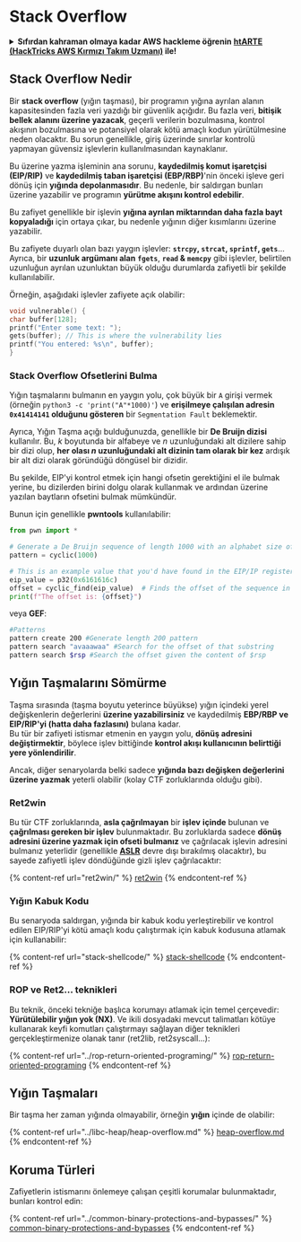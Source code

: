 # Stack Overflow

<details>

<summary><strong>Sıfırdan kahraman olmaya kadar AWS hackleme öğrenin</strong> <a href="https://training.hacktricks.xyz/courses/arte"><strong>htARTE (HackTricks AWS Kırmızı Takım Uzmanı)</strong></a><strong> ile!</strong></summary>

HackTricks'ı desteklemenin diğer yolları:

* **Şirketinizi HackTricks'te reklamını görmek istiyorsanız** veya **HackTricks'i PDF olarak indirmek istiyorsanız** [**ABONELİK PLANLARI**](https://github.com/sponsors/carlospolop)'na göz atın!
* [**Resmi PEASS & HackTricks ürünlerini edinin**](https://peass.creator-spring.com)
* [**PEASS Ailesi'ni**](https://opensea.io/collection/the-peass-family) keşfedin, özel [**NFT'lerimiz**](https://opensea.io/collection/the-peass-family) koleksiyonumuzu
* **Katılın** 💬 [**Discord grubuna**](https://discord.gg/hRep4RUj7f) veya [**telegram grubuna**](https://t.me/peass) veya bizi **Twitter** 🐦 [**@hacktricks\_live**](https://twitter.com/hacktricks\_live)**'da takip edin.**
* **Hacking püf noktalarınızı paylaşarak PR göndererek HackTricks** ve [**HackTricks Cloud**](https://github.com/carlospolop/hacktricks-cloud) github depolarına katkıda bulunun.

</details>

## Stack Overflow Nedir

Bir **stack overflow** (yığın taşması), bir programın yığına ayrılan alanın kapasitesinden fazla veri yazdığı bir güvenlik açığıdır. Bu fazla veri, **bitişik bellek alanını üzerine yazacak**, geçerli verilerin bozulmasına, kontrol akışının bozulmasına ve potansiyel olarak kötü amaçlı kodun yürütülmesine neden olacaktır. Bu sorun genellikle, giriş üzerinde sınırlar kontrolü yapmayan güvensiz işlevlerin kullanılmasından kaynaklanır.

Bu üzerine yazma işleminin ana sorunu, **kaydedilmiş komut işaretçisi (EIP/RIP)** ve **kaydedilmiş taban işaretçisi (EBP/RBP)**'nin önceki işleve geri dönüş için **yığında depolanmasıdır**. Bu nedenle, bir saldırgan bunları üzerine yazabilir ve programın **yürütme akışını kontrol edebilir**.

Bu zafiyet genellikle bir işlevin **yığına ayrılan miktarından daha fazla bayt kopyaladığı** için ortaya çıkar, bu nedenle yığının diğer kısımlarını üzerine yazabilir.

Bu zafiyete duyarlı olan bazı yaygın işlevler: **`strcpy`, `strcat`, `sprintf`, `gets`**... Ayrıca, bir **uzunluk argümanı alan** **`fgets`**, **`read` & `memcpy`** gibi işlevler, belirtilen uzunluğun ayrılan uzunluktan büyük olduğu durumlarda zafiyetli bir şekilde kullanılabilir.

Örneğin, aşağıdaki işlevler zafiyete açık olabilir:
```c
void vulnerable() {
char buffer[128];
printf("Enter some text: ");
gets(buffer); // This is where the vulnerability lies
printf("You entered: %s\n", buffer);
}
```
### Stack Overflow Ofsetlerini Bulma

Yığın taşmalarını bulmanın en yaygın yolu, çok büyük bir `A` girişi vermek (örneğin `python3 -c 'print("A"*1000)'`) ve **erişilmeye çalışılan adresin `0x41414141` olduğunu gösteren** bir `Segmentation Fault` beklemektir.

Ayrıca, Yığın Taşma açığı bulduğunuzda, genellikle bir **De Bruijn dizisi** kullanılır. Bu, _k_ boyutunda bir alfabeye ve _n_ uzunluğundaki alt dizilere sahip bir dizi olup, **her olası _n_ uzunluğundaki alt dizinin tam olarak bir kez** ardışık bir alt dizi olarak göründüğü döngüsel bir dizidir.

Bu şekilde, EIP'yi kontrol etmek için hangi ofsetin gerektiğini el ile bulmak yerine, bu dizilerden birini dolgu olarak kullanmak ve ardından üzerine yazılan baytların ofsetini bulmak mümkündür.

Bunun için genellikle **pwntools** kullanılabilir:
```python
from pwn import *

# Generate a De Bruijn sequence of length 1000 with an alphabet size of 256 (byte values)
pattern = cyclic(1000)

# This is an example value that you'd have found in the EIP/IP register upon crash
eip_value = p32(0x6161616c)
offset = cyclic_find(eip_value)  # Finds the offset of the sequence in the De Bruijn pattern
print(f"The offset is: {offset}")
```
veya **GEF**:
```bash
#Patterns
pattern create 200 #Generate length 200 pattern
pattern search "avaaawaa" #Search for the offset of that substring
pattern search $rsp #Search the offset given the content of $rsp
```
## Yığın Taşmalarını Sömürme

Taşma sırasında (taşma boyutu yeterince büyükse) yığın içindeki yerel değişkenlerin değerlerini **üzerine yazabilirsiniz** ve kaydedilmiş **EBP/RBP ve EIP/RIP'yi (hatta daha fazlasını)** bulana kadar.\
Bu tür bir zafiyeti istismar etmenin en yaygın yolu, **dönüş adresini değiştirmektir**, böylece işlev bittiğinde **kontrol akışı kullanıcının belirttiği yere yönlendirilir**.

Ancak, diğer senaryolarda belki sadece **yığında bazı değişken değerlerini üzerine yazmak** yeterli olabilir (kolay CTF zorluklarında olduğu gibi).

### Ret2win

Bu tür CTF zorluklarında, **asla çağrılmayan** bir **işlev** **içinde** bulunan ve **çağrılması gereken bir işlev** bulunmaktadır. Bu zorluklarda sadece **dönüş adresini üzerine yazmak için ofseti bulmanız** ve çağrılacak işlevin adresini bulmanız yeterlidir (genellikle [**ASLR**](../common-binary-protections-and-bypasses/aslr/) devre dışı bırakılmış olacaktır), bu sayede zafiyetli işlev döndüğünde gizli işlev çağrılacaktır:

{% content-ref url="ret2win/" %}
[ret2win](ret2win/)
{% endcontent-ref %}

### Yığın Kabuk Kodu

Bu senaryoda saldırgan, yığında bir kabuk kodu yerleştirebilir ve kontrol edilen EIP/RIP'yi kötü amaçlı kodu çalıştırmak için kabuk kodusuna atlamak için kullanabilir:

{% content-ref url="stack-shellcode/" %}
[stack-shellcode](stack-shellcode/)
{% endcontent-ref %}

### ROP ve Ret2... teknikleri

Bu teknik, önceki tekniğe başlıca korumayı atlamak için temel çerçevedir: **Yürütülebilir yığın yok (NX)**. Ve ikili dosyadaki mevcut talimatları kötüye kullanarak keyfi komutları çalıştırmayı sağlayan diğer teknikleri gerçekleştirmenize olanak tanır (ret2lib, ret2syscall...):

{% content-ref url="../rop-return-oriented-programing/" %}
[rop-return-oriented-programing](../rop-return-oriented-programing/)
{% endcontent-ref %}

## Yığın Taşmaları

Bir taşma her zaman yığında olmayabilir, örneğin **yığın** içinde de olabilir:

{% content-ref url="../libc-heap/heap-overflow.md" %}
[heap-overflow.md](../libc-heap/heap-overflow.md)
{% endcontent-ref %}

## Koruma Türleri

Zafiyetlerin istismarını önlemeye çalışan çeşitli korumalar bulunmaktadır, bunları kontrol edin:

{% content-ref url="../common-binary-protections-and-bypasses/" %}
[common-binary-protections-and-bypasses](../common-binary-protections-and-bypasses/)
{% endcontent-ref %}
